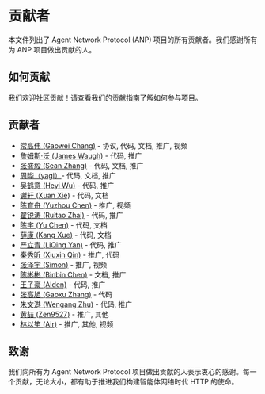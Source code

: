 # 贡献者

本文件列出了 Agent Network Protocol (ANP) 项目的所有贡献者。我们感谢所有为 ANP 项目做出贡献的人。

## 如何贡献

我们欢迎社区贡献！请查看我们的[贡献指南](./docs/CONTRIBUTING.cn.md)了解如何参与项目。

## 贡献者

- [常高伟 (Gaowei Chang)](https://mp.weixin.qq.com/s/qpLUIslexjPytzIew65TEw) - 协议, 代码, 文档, 推广, 视频
- [詹姆斯·沃 (James Waugh)](https://github.com/orgs/agent-network-protocol/people/jlwaugh) - 代码, 推广
- [张盛毅 (Sean Zhang)](https://github.com/seanzhang9999) - 代码, 文档, 推广
- [周晔（yagi）](https://github.com/yagi2018)- 代码, 文档, 推广
- [吴鹤意 (Heyi Wu)](https://github.com/whyseu) - 代码, 推广
- [谢轩 (Xuan Xie)](https://github.com/xuan-lab) - 代码, 文档
- [陈育舟 (Yuzhou Chen)](https://b23.tv/TsBF3wN) - 推广, 视频
- [翟锐涛 (Ruitao Zhai)](https://mp.weixin.qq.com/s/Q5WF0U3j9xRf7AerlcHBaw) - 代码, 推广
- [陈宇 (Yu Chen)](https://github.com/Mnivl) - 代码, 文档
- [薛康 (Kang Xue)](https://github.com/stukid) - 代码, 文档
- [严立青 (LiQing Yan)](https://mp.weixin.qq.com/s/b1WfI7GOw5jHXyO-bpzWww) - 代码, 推广
- [秦秀昕 (Xiuxin Qin)](https://github.com/beaverQXX) - 推广, 代码
- [张泽宇 (Simon)]() - 推广, 视频
- [陈彬彬 (Binbin Chen)](https://github.com/CBBtv) - 文档, 推广
- [王子豪 (Alden)](https://github.com/zh-Wang286) - 代码, 推广
- [张高旭 (Gaoxu Zhang)](https://github.com/Tintintoo) - 代码
- [朱文港 (Wengang Zhu)](https://github.com/Aas-ee) - 代码, 推广
- [黄喆 (Zen9527)]() - 推广, 其他
- [林以笙 (Air)](https://b23.tv/8s0wBHl) - 推广, 其他, 视频

## 致谢

我们向所有为 Agent Network Protocol 项目做出贡献的人表示衷心的感谢。每一个贡献，无论大小，都有助于推进我们构建智能体网络时代 HTTP 的使命。
